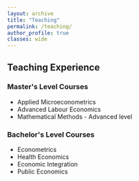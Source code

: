```yaml
---
layout: archive
title: "Teaching"
permalink: /teaching/
author_profile: true
classes: wide
---
```


## Teaching Experience

### Master's Level Courses
- Applied Microeconometrics
- Advanced Labour Economics
- Mathematical Methods - Advanced level

### Bachelor's Level Courses
- Econometrics
- Health Economics
- Economic Integration
- Public Economics
